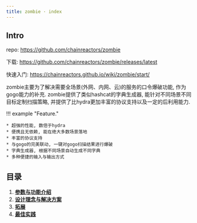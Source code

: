 ```yaml
---
title: zombie · index
---
```


## Intro

repo: https://github.com/chainreactors/zombie

下载:  https://github.com/chainreactors/zombie/releases/latest

快速入门: https://chainreactors.github.io/wiki/zombie/start/

zombie主要为了解决需要全场景(外网、内网、云)的服务的口令爆破功能, 作为gogo能力的补充. zombie提供了类似hashcat的字典生成器, 能针对不同场景不同目标定制扫描策略, 并提供了比hydra更加丰富的协议支持以及一定的后利用能力.

!!! example "Feature."

	* 超强的性能, 数倍于hydra
	* 便携且无依赖, 能在绝大多数场景落地
	* 丰富的协议支持
	* 与gogo的完美联动, 一键对gogo扫描结果进行爆破
	* 字典生成器, 根据不同场景自动生成不同字典
	* 多种便捷的输入与输出方式



## 目录



1. [**参数与功能介绍**](/wiki/zombie/start)
2. [**设计理念与解决方案**](/wiki/zombie/design)
3. [**拓展**](/wiki/zombie/extension)
4. [**最佳实践**](/wiki/spray/do)
